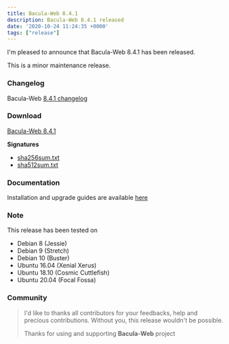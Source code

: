 ```yaml
---
title: Bacula-Web 8.4.1
description: Bacula-Web 8.4.1 released
date: '2020-10-24 11:24:35 +0000'
tags: ["release"]
---
```


I'm pleased to announce that Bacula-Web 8.4.1 has been released.

This is a minor maintenance release.

### Changelog

Bacula-Web [8.4.1 changelog](https://github.com/bacula-web/bacula-web/releases/tag/v8.4.1)

### Download

[Bacula-Web 8.4.1](https://github.com/bacula-web/bacula-web/releases/download/v8.4.1/bacula-web-8.4.1.tgz)

**Signatures**

- [sha256sum.txt](https://github.com/bacula-web/bacula-web/releases/download/v8.4.1/sha256sum.txt)
- [sha512sum.txt](https://github.com/bacula-web/bacula-web/releases/download/v8.4.1/sha512sum.txt)

### Documentation

Installation and upgrade guides are available [here](https://docs.bacula-web.org/en/latest/)

### Note

This release has been tested on

- Debian 8 (Jessie)
- Debian 9 (Stretch)
- Debian 10 (Buster)
- Ubuntu 16.04 (Xenial Xerus)
- Ubuntu 18.10 (Cosmic Cuttlefish)
- Ubuntu 20.04 (Focal Fossa)

### Community

> I'd like to thanks all contributors for your feedbacks, help and precious contributions.
> Without you, this release wouldn't be possible.
>
> Thanks for using and supporting **Bacula-Web** project
